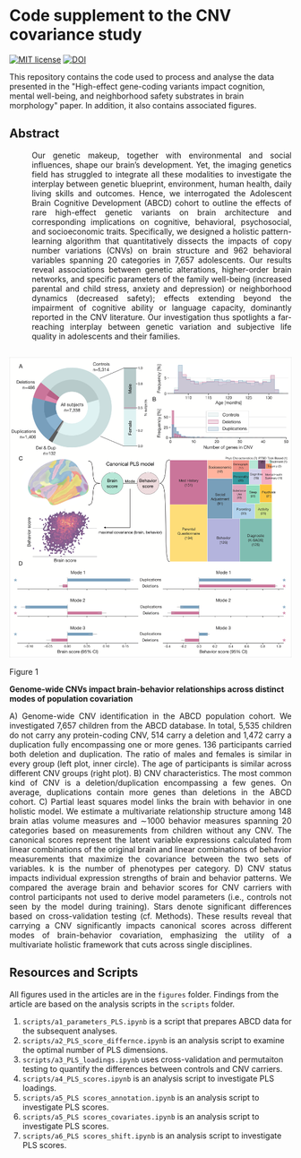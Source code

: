 # Code supplement to the CNV covariance study

[![MIT license](https://img.shields.io/badge/License-MIT-blue.svg)](https://lbesson.mit-license.org/)
[![DOI](https://img.shields.io/badge/DOI-10.1101%2F862615-informational
)]([https://doi.org/10.1101/2024.05.21.24307729](https://doi.org/10.1101/2024.05.21.24307729))

This repository contains the code used to process and analyse the data presented in the "High-effect gene-coding variants impact cognition, mental well-being, and neighborhood safety substrates in brain morphology" paper. In addition, it also contains associated figures.

## Abstract
<div style="margin-left: 40px;" align="justify">
Our genetic makeup, together with environmental and social influences, shape our brain’s development. Yet, the imaging genetics field has struggled to integrate all these modalities to investigate the interplay between genetic blueprint, environment, human health, daily living skills and outcomes. Hence, we interrogated the Adolescent Brain Cognitive Development (ABCD) cohort to outline the effects of rare high-effect genetic variants on brain architecture and corresponding implications on cognitive, behavioral, psychosocial, and socioeconomic traits. Specifically, we designed a holistic pattern-learning algorithm that quantitatively dissects the impacts of copy number variations (CNVs) on brain structure and 962 behavioral variables spanning 20 categories in 7,657 adolescents. Our results reveal associations between genetic alterations, higher-order brain networks, and specific parameters of the family well-being (increased parental and child stress, anxiety and depression) or neighborhood dynamics (decreased safety); effects extending beyond the impairment of cognitive ability or language capacity, dominantly reported in the CNV literature. Our investigation thus spotlights a far-reaching interplay between genetic variation and subjective life quality in adolescents and their families.
</div>

## 

<c>![Figure 1](https://github.com/jakubkopal/CNV-covariance/blob/main/figures/fig1.png)</c>


Figure 1

**Genome-wide CNVs impact brain-behavior relationships across distinct modes of population covariation**

<div align="justify">
A) Genome-wide CNV identification in the ABCD population cohort. We investigated 7,657 children from the ABCD database. In total, 5,535 children do not carry any protein-coding CNV, 514 carry a deletion and 1,472 carry a duplication fully encompassing one or more genes. 136 participants carried both deletion and duplication. The ratio of males and females is similar in every group (left plot, inner circle). The age of participants is similar across different CNV groups (right plot). B) CNV characteristics. The most common kind of CNV is a deletion/duplication encompassing a few genes. On average, duplications contain more genes than deletions in the ABCD cohort. C) Partial least squares model links the brain with behavior in one holistic model. We estimate a multivariate relationship structure among 148 brain atlas volume measures and ∼1000 behavior measures spanning 20 categories based on measurements from children without any CNV. The canonical scores represent the latent variable expressions calculated from linear combinations of the original brain and linear combinations of behavior measurements that maximize the covariance between the two sets of variables. k is the number of phenotypes per category. D) CNV status impacts individual expression strengths of brain and behavior patterns. We compared the average brain and behavior scores for CNV carriers with control participants not used to derive model parameters (i.e., controls not seen by the model during training). Stars denote significant differences based on cross-validation testing (cf. Methods). These results reveal that carrying a CNV significantly impacts canonical scores across different modes of brain-behavior covariation, emphasizing the utility of a multivariate holistic framework that cuts across single disciplines.
</div>


## Resources and Scripts
All figures used in the articles are in the `figures` folder. Findings from the article are based on the analysis scripts in the `scripts` folder.

1.   `scripts/a1_parameters_PLS.ipynb` is a script that prepares ABCD data for the subsequent analyses.
2.   `scripts/a2_PLS_score_differnce.ipynb` is an analysis script to examine the optimal number of PLS dimensions.
3.   `scripts/a3_PLS_loadings.ipynb` uses cross-validation and permutaiton testing to quantify the differences between controls and CNV carriers.
4.   `scripts/a4_PLS_scores.ipynb` is an analysis script to investigate PLS loadings.
5.   `scripts/a5_PLS scores_annotation.ipynb` is an analysis script to investigate PLS scores.
6.   `scripts/a5_PLS scores_covariates.ipynb` is an analysis script to investigate PLS scores.
7.   `scripts/a6_PLS scores_shift.ipynb` is an analysis script to investigate PLS scores.
